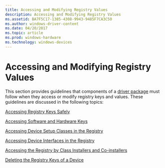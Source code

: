 ```yaml
---
title: Accessing and Modifying Registry Values
description: Accessing and Modifying Registry Values
ms.assetid: BA7F5C17-1385-4308-9943-9485F7CA3C50
ms.author: windows-driver-content
ms.date: 04/20/2017
ms.topic: article
ms.prod: windows-hardware
ms.technology: windows-devices
---
```


# Accessing and Modifying Registry Values


This section provides guidelines that components of a [driver package](driver-packages.md) must follow when they access or modify registry keys and values. These guidelines are discussed in the following topics:

[Accessing Registry Keys Safely](accessing-registry-keys-safely.md)

[Accessing Software and Hardware Keys](accessing-software-and-hardware-keys.md)

[Accessing Device Setup Classes in the Registry](accessing-device-setup-classes-in-the-registry.md)

[Accessing Device Interfaces in the Registry](accessing-device-interface-classes-in-the-registry.md)

[Accessing the Registry by Class Installers and Co-installers](accessing-the-registry-by-class-installers-and-co-installers.md)

[Deleting the Registry Keys of a Device](deleting-the-registry-keys-of-a-device.md)

 

 





